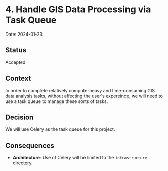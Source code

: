 # 4. Handle GIS Data Processing via Task Queue

Date: 2024-01-23

## Status

Accepted

## Context

In order to complete relatively compute-heavy and time-consuming GIS data analysis
tasks, without affecting the user's expereince, we will need to use a task queue
to manage these sorts of tasks.

## Decision

We will use Celery as the task queue for this project.

## Consequences

- **Architecture**: Use of Celery will be limited to the `infrastructure`
  directory.

